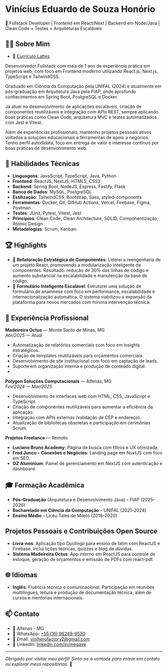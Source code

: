 # Vinícius Eduardo de Souza Honório

🎯  Fullstack Developer | Frontend em React/Next | Backend em Node/Java | Clean Code + Testes + Arquiteturas Escaláveis

## 👨‍💻 Sobre Mim

- 📄 [Currículo Lattes](http://lattes.cnpq.br/3101918944712622)

Desenvolvedor Fullstack com mais de 1 ano de experiência prática em projetos web, com foco em Frontend moderno utilizando React.js, Next.js, TypeScript e TailwindCSS.

Graduado em Ciência da Computação pela UNIFAL (2024) e atualmente em pós-graduação em Arquitetura Java pela FIAP, onde aprofundo conhecimentos em Spring Boot, PostgreSQL e Docker.

Já atuei no desenvolvimento de aplicações escaláveis, criação de componentes reutilizáveis e integração com APIs REST, sempre aplicando boas práticas como Clean Code, arquitetura MVC e testes automatizados com Jest e Vitest.

Além de experiências profissionais, mantenho projetos pessoais ativos voltados a soluções educacionais e ferramentas de apoio a negócios. Tenho perfil autodidata, foco em entrega de valor e interesse contínuo por boas práticas de desenvolvimento web.

## 🚀 Habilidades Técnicas

- **Linguagens**: JavaScript, TypeScript, Java, Python
- **Frontend**: ReactJS, NextJS, HTML5, CSS3
- **Backend**: Spring Boot, NodeJS, Express, Fastify, Flask
- **Banco de Dados**: MySQL, PostgreSQL
- **Estilização**: TailwindCSS, Bootstrap, Sass, styled-components
- **Ferramentas**: Docker, Git, GitHub Actions, Vercel, Firebase, Figma, Postman
- **Testes**: JUnit, Pytest, Vitest, Jest
- **Princípios**: Clean Code, Clean Architecture, SOLID, Componentização, Atomic Design
- **Metodologias**: Scrum, Kanban

## 🏆 Highlights

- 🔧 **Refatoração Estratégica de Componentes**: Liderei a reengenharia de um projeto React, promovendo a modularização inteligente de componentes. Resultado: redução de 30% das linhas de código e aumento substancial na escalabilidade e manutenção da base de código.
- 📝 **Formulário Inteligente Escalável**: Estruturei uma solução de formulário de anamnese com foco em performance, escalabilidade e internacionalização automática. O sistema viabilizou a expansão da plataforma para novos mercados com mínima intervenção técnica.

## 💼 Experiência Profissional

**Madeireira Octus** — Monte Santo de Minas, MG  
_Abr/2025 — Atual_  
- Automatização de relatórios comerciais com foco em insights estratégicos.
- Criação de templates reutilizáveis para orçamentos comerciais.
- Desenvolvimento de site institucional com foco em captação de leads.
- Suporte em organização interna e produção de conteúdo digital.
- 
**Polygon Soluções Computacionais** — Alfenas, MG  
_Fev/2024 — Mar/2025_  
- Desenvolvimento de interfaces web com HTML, CSS, JavaScript e TypeScript.
- Criação de componentes reutilizáveis para aumentar a eficiência da aplicação.
- Integração com APIs externas (validação de CEP e endereço).
- Atualização de bibliotecas obsoletas e participação em cerimônias Scrum.

**Projetos Freelance** — Remoto
- **Luciano Bruno Academy**: Página de busca com filtros e UX otimizada.
- **Fred Junco – Conexões e Negócios**: Landing page em NuxtJS com foco em SEO.
- **OZ Aluminium**: Painel de gerenciamento em NextJS com autenticação e dashboard.

## 🎓 Formação Acadêmica

- **Pós-Graduação** (Arquitetura e Desenvolvimento Java) – FIAP (2025–2026)
- **Bacharelado em Ciência da Computação** – UNIFAL (2021–2024)
- **Ensino Médio** – Liceu Tales de Mileto (2018–2020)

## Projetos Pessoais e Contribuições Open Source

- **Livra-nos**: Aplicação tipo Duolingo para ensino de latim com ReactJS e Firebase. Inclui lições teóricas, quizzes e blog de dúvidas.
- **Sistema Madeireira Octus**: App interno em ReactJS para controle de estoque, geração de orçamentos e emissão de PDFs com react-pdf.

## 🌐 Idiomas

- **Inglês**: Fluência técnica e comunicacional. Participação em reuniões multilíngues, leitura e produção de documentação técnica, além de cursos e mentorias internacionais.

## 📫 Contato

- 📍 Alfenas - MG  
- 📱 WhatsApp: [+55 (16) 98249-9530](https://wa.me/5516982499530)  
- 📧 Email: viniherofactory2@gmail.com  
- 💼 LinkedIn: [linkedin.com/in/megave](https://www.linkedin.com/in/megave/)

---

_Obrigado por visitar meu perfil! Sinta-se à vontade para entrar em contato ou explorar meus repositórios._ 🚀
